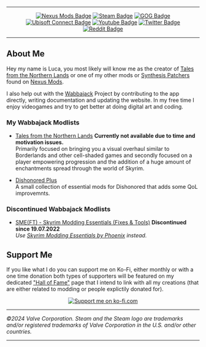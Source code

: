 <!-- markdownlint-disable MD033 -->

---

<div id="header" align="center">
  <!--<img src="https://avatars.githubusercontent.com/u/52624146" width="100"/>-->
  <div id="badges">
    <a href="https://www.nexusmods.com/users/42051055"><img src="https://img.shields.io/badge/Nexus%20Mods-%23E6832B?style=for-the-badge&logo=nexusmods&logoColor=white" alt="Nexus Mods Badge"/></a>
    <a href="https://steamcommunity.com/id/EzioTheDeadPoet/"><img src="https://img.shields.io/badge/Steam%C2%AE%EF%B8%8F-black?style=for-the-badge&logo=steam&logoColor=white" alt="Steam Badge"/></a>
    <a href="https://www.gog.com/u/EzioTheDeadPoet"><img src="https://img.shields.io/badge/GOG-%2386328A?style=for-the-badge&logo=gogdotcom&logoColor=white" alt="GOG Badge"/></a>
    <a href="https://ubisoftconnect.com/en-US/profile/Sw33tChiliSauce"><img src="https://img.shields.io/badge/Ubisoft%20Connect-%23000?style=for-the-badge&logo=ubisoft&logoColor=white" alt="Ubisoft Connect Badge"/></a>
    <a href="https://www.youtube.com/@eziothedeadpoet"><img src="https://img.shields.io/badge/YouTube-red?style=for-the-badge&logo=youtube&logoColor=white" alt="Youtube Badge"/></a>
    <a href="https://twitter.com/eziothedeadpoet"><img src="https://img.shields.io/badge/Twitter-black?style=for-the-badge&logo=x&logoColor=white" alt="Twitter Badge"/></a>
    <a href="https://www.reddit.com/user/EzioTheDeadPoet"><img src="https://img.shields.io/badge/reddit-%23FF4500?style=for-the-badge&logo=reddit&logoColor=white" alt="Reddit Badge"/></a>
  </div>
</div>

---

## About Me

Hey my name is Luca, you most likely will know me as the creator of [Tales from the Northern Lands](https://eziothedeadpoet.github.io/Tales-from-the-Northern-Lands/) or one of my other mods or [Synthesis Patchers](https://github.com/Mutagen-Modding/Synthesis/wiki#what-does-synthesis-do) found on [Nexus Mods](https://www.nexusmods.com/users/42051055?tab=user+files).

I also help out with the [Wabbajack](https://www.wabbajack.org/) Project by contributing to the app directly, writing documentation and updating the website. In my free time I enjoy videogames and try to get better at doing digital art and coding.

### My Wabbajack Modlists

- [Tales from the Northern Lands](https://eziothedeadpoet.github.io/Tales-from-the-Northern-Lands/) **Currently not available due to time and motivation issues.**  
  Primarily focused on bringing you a visual overhaul similar to Borderlands and other cell-shaded games and secondly focused on a player empowering progression and the addition of a huge amount of enchantments spread through the world of Skyrim.

- [Dishonored Plus](https://dishonored-plus.eziothedeadpoet.at/)  
  A small collection of essential mods for Dishonored that adds some QoL improvemnts.

### Discontinued Wabbajack Modlists

- [SME(FT) - Skyrim Modding Essentials (Fixes & Tools)](https://eziothedeadpoet.github.io/SME-FT-/) **Discontinued since 19.07.2022**  
*Use [Skyrim Modding Essentials by Phoenix](https://thephoenixflavour.com/sme/) instead.*

## Support Me

If you like what I do you can support me on Ko-Fi, either monthly or with a one time donation both types of supporters will be featured on my dedicated ["Hall of Fame"](https://aboutme.eziothedeadpoet.at/HALLOFFAME.html) page that I intend to link with all my creations (that are either related to modding or people explictily donated for).

<div align="center">
  <a href='https://ko-fi.com/eziothedeadpoet' target='_blank'><img class="ko-fi" src='https://storage.ko-fi.com/cdn/brandasset/kofi_s_tag_white.png?' border='0' alt='Support me on ko-fi.com'/></a>
</div>

<!-- markdownlint-enable MD033 -->

---

*©2024 Valve Corporation. Steam and the Steam logo are trademarks and/or registered trademarks of Valve Corporation in the U.S. and/or other countries.*

---

